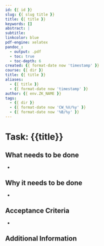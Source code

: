 ```yaml
---
id: {{ id }}
slug: {{ slug title }}
title: {{ title }}
keywords: []
abstract: |
subtitle:
linkcolor: blue
pdf-engine: xelatex
pandoc_:
  - output: .pdf
  - toc: true
  - toc-depth: 6
created: {{ format-date now 'timestamp' }}
course: {{ dir }}
title: {{ title }}
aliases:
  - {{ title }}
  - {{ format-date now 'timestamp' }}
author: {{ env.ZK_NAME }}
tags:
  - {{ dir }}
  - {{ format-date now 'CW_%V/%y' }}
  - {{ format-date now '%B/%y' }}
---
```


# Task: {{title}}

## What needs to be done

-

## Why it needs to be done

-

## Acceptance Criteria

-

## Additional Information
